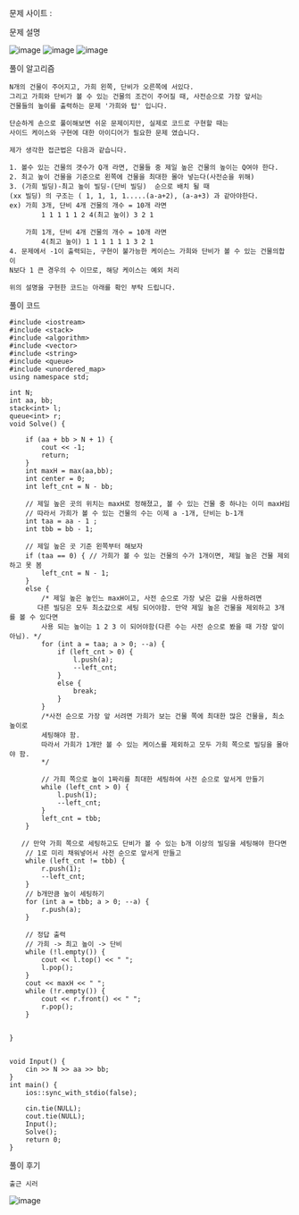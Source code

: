 문제 사이트 : 

문제 설명

![image](https://github.com/user-attachments/assets/9a04d1e9-7b12-44ae-80fa-6cbdbffd894e)
![image](https://github.com/user-attachments/assets/6fd2865e-ea14-49d5-b8ca-74ce06de8a3f)
![image](https://github.com/user-attachments/assets/c5659215-ad81-423c-ac34-32b4e0462817)

풀이 알고리즘

    N개의 건물이 주어지고, 가희 왼쪽, 단비가 오른쪽에 서있다.
    그리고 가희와 단비가 볼 수 있는 건물의 조건이 주어질 때, 사전순으로 가장 앞서는
    건물들의 높이를 출력하는 문제 '가희와 탑' 입니다.

    단순하게 손으로 풀이해보면 쉬운 문제이지만, 실제로 코드로 구현할 때는
    사이드 케이스와 구현에 대한 아이디어가 필요한 문제 였습니다.

    제가 생각한 접근법은 다음과 같습니다.

    1. 볼수 있는 건물의 갯수가 Q개 라면, 건물들 중 제일 높은 건물의 높이는 Q여야 한다.
    2. 최고 높이 건물을 기준으로 왼쪽에 건물을 최대한 몰아 넣는다(사전순을 위해)
    3. (가희 빌딩)-최고 높이 빌딩-(단비 빌딩)  순으로 배치 될 때
    (xx 빌딩) 의 구조는 ( 1, 1, 1, 1.....(a-a+2), (a-a+3) 과 같아야한다.
    ex) 가희 3개, 단비 4개 건물의 개수 = 10개 라면
            1 1 1 1 1 2 4(최고 높이) 3 2 1

        가희 1개, 단비 4개 건물의 개수 = 10개 라면
            4(최고 높이) 1 1 1 1 1 1 3 2 1
    4. 문제에서 -1이 출력되는, 구현이 불가능한 케이슨느 가희와 단비가 볼 수 있는 건물의합이
    N보다 1 큰 경우의 수 이므로, 해당 케이스는 예외 처리
    
    위의 설명을 구현한 코드는 아래를 확인 부탁 드립니다.

풀이 코드

    #include <iostream>
    #include <stack>
    #include <algorithm>
    #include <vector>
    #include <string>
    #include <queue>
    #include <unordered_map>
    using namespace std;
    
    int N;
    int aa, bb;
    stack<int> l;
    queue<int> r;
    void Solve() {
    
        if (aa + bb > N + 1) {
            cout << -1;
            return;
        }
        int maxH = max(aa,bb);
        int center = 0;
        int left_cnt = N - bb;
        
        // 제일 높은 곳의 위치는 maxH로 정해졌고, 볼 수 있는 건물 중 하나는 이미 maxH임
        // 따라서 가희가 볼 수 있는 건물의 수는 이제 a -1개, 단비는 b-1개
        int taa = aa - 1 ;
        int tbb = bb - 1; 
    
        // 제일 높은 곳 기준 왼쪽부터 해보자
        if (taa == 0) { // 가희가 볼 수 있는 건물의 수가 1개이면, 제일 높은 건물 제외하고 못 봄
            left_cnt = N - 1;
        }
        else {
            /* 제일 높은 높인느 maxH이고, 사전 순으로 가장 낮은 값을 사용하려면
           다른 빌딩은 모두 최소값으로 세팅 되어야함. 만약 제일 높은 건물을 제외하고 3개를 볼 수 있다면
            사용 되는 높이는 1 2 3 이 되어야함(다른 수는 사전 순으로 봤을 때 가장 앞이 아님). */
            for (int a = taa; a > 0; --a) {
                if (left_cnt > 0) {
                    l.push(a);
                    --left_cnt;
                }
                else {
                    break;
                }
            }
            /*사전 순으로 가장 앞 서려면 가희가 보는 건물 쪽에 최대한 많은 건물을, 최소 높이로
            세팅해야 함.
            따라서 가희가 1개만 볼 수 있는 케이스를 제외하고 모두 가희 쪽으로 빌딩을 몰아야 함.
            */
    
            // 가희 쪽으로 높이 1짜리를 최대한 세팅하여 사전 순으로 앞서게 만들기
            while (left_cnt > 0) {
                l.push(1);
                --left_cnt;
            }
            left_cnt = tbb;
        }
    
       // 만약 가희 쪽으로 세팅하고도 단비가 볼 수 있는 b개 이상의 빌딩을 세팅해야 한다면
        // 1로 미리 채워넣어서 사전 순으로 앞서게 만들고
        while (left_cnt != tbb) {
            r.push(1);
            --left_cnt;
        }
        // b개만큼 높이 세팅하기
        for (int a = tbb; a > 0; --a) {
            r.push(a);
        }
    
        // 정답 출력 
        // 가희 -> 최고 높이 -> 단비
        while (!l.empty()) {
            cout << l.top() << " ";
            l.pop();
        }
        cout << maxH << " ";
        while (!r.empty()) {
            cout << r.front() << " ";
            r.pop();
        }
        
    
    }
    
    
    void Input() {
        cin >> N >> aa >> bb;
    }
    int main() {
        ios::sync_with_stdio(false);
    
        cin.tie(NULL);
        cout.tie(NULL);
        Input();
        Solve();
        return 0;
    }

풀이 후기

    출근 시러
![image](https://github.com/user-attachments/assets/41d6225b-4be2-4bec-8124-f8bac56b0557)
